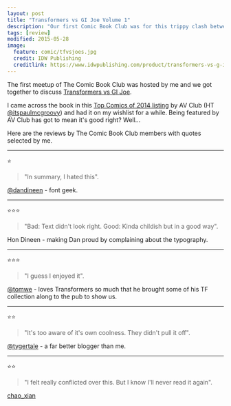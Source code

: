 ```yaml
---
layout: post
title: "Transformers vs GI Joe Volume 1"
description: "Our first Comic Book Club was for this trippy clash between 80s toy brands."
tags: [review]
modified: 2015-05-28
image:
  feature: comic/tfvsjoes.jpg
  credit: IDW Publishing
  creditlink: https://www.idwpublishing.com/product/transformers-vs-g-i-joe-vol-1/
---
```



The first meetup of The Comic Book Club was hosted by me and we got together to discuss [Transformers vs GI Joe](https://www.idwpublishing.com/product/transformers-vs-g-i-joe-vol-1/).

I came across the book in this [Top Comics of 2014 listing](http://www.avclub.com/article/best-comics-2014-ongoing-and-special-series-212601) by AV Club (HT [@itspaulmcgroovy](https://twitter.com/itspaulmcgroovy)) and had it on my wishlist for a while. Being featured by AV Club has got to mean it's good right? Well...

Here are the reviews by The Comic Book Club members with quotes selected by me.

***

:star:

> "In summary, I hated this".


[@dandineen](https://twitter.com/dandineen) - font geek.

***

:star::star::star:

> "Bad: Text didn't look right. Good: Kinda childish but in a good way".

Hon Dineen - making Dan proud by complaining about the typography.

***

:star::star::star:

> "I guess I enjoyed it".

[@tomwe](https://twitter.com/tomwe/) - loves Transformers so much that he brought some of his TF collection along to the pub to show us.

***

:star::star:

> "It's too aware of it's own coolness. They didn't pull it off".

[@tygertale](https://twitter.com/tygertale) - a far better blogger than me.

***

:star::star:

> "I felt really conflicted over this. But I know I'll never read it again".

[chao_xian](https://twitter.com/chao_xian)

